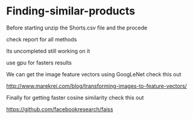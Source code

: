 # Finding-similar-products
Before starting unzip the Shorts.csv file and the procede


check report for all methods


Its uncompleted still working on it 


use gpu for fasters results


We can get the image feature vectors using GoogLeNet check this out 

http://www.marekrei.com/blog/transforming-images-to-feature-vectors/ 

Finally for getting  faster cosine similarity check this out 

https://github.com/facebookresearch/faiss


